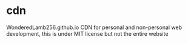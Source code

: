 # cdn
WonderedLamb256.github.io CDN for personal and non-personal web development, this is under MIT license but not the entire website
